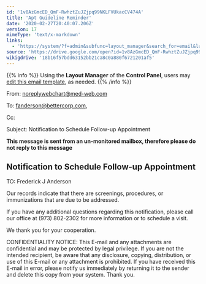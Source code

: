 ```yaml
---
id: '1v8AzGmcED_QmF-RwhztZuJZjpq99NKLFVUkacCV474A'
title: 'Apt Guideline Reminder'
date: '2020-02-27T20:40:07.206Z'
version: 17
mimeType: 'text/x-markdown'
links:
  - 'https://system/?f=admin&subfunc=layout_manager&search_for=email&layout_search=Go&lv_layout_manager_limit=0&opp=edit&doc_type=WCGUIDE&old_module=Email&old_name=Apt+Guideline+Reminder&active=0'
source: 'https://drive.google.com/open?id=1v8AzGmcED_QmF-RwhztZuJZjpq99NKLFVUkacCV474A'
wikigdrive: '18b16f57bdd63152bb21ca8c0a880f6721201af5'
---
```

{{% info %}}
Using the **Layout Manager** of the **Control Panel**, users may [edit this email template](https://system/?f=admin&subfunc=layout_manager&search_for=email&layout_search=Go&lv_layout_manager_limit=0&opp=edit&doc_type=WCGUIDE&old_module=Email&old_name=Apt+Guideline+Reminder&active=0), as needed.
{{% /info %}}

From: noreplywebchart@med-web.com

To: fanderson@bettercorp.com,

Cc:

Subject: Notification to Schedule Follow-up Appointment

****This message is sent from an un-monitored mailbox, therefore please do not reply to this message****

## Notification to Schedule Follow-up Appointment

TO: Frederick J Anderson

Our records indicate that there are screenings, procedures, or immunizations that are due to be addressed.

If you have any additional questions regarding this notification, please call our office at (973) 802-2302 for more information or to schedule a visit.

We thank you for your cooperation.

CONFIDENTIALITY NOTICE: This E-mail and any attachments are confidential and may be protected by legal privilege. If you are not the intended recipient, be aware that any disclosure, copying, distribution, or use of this E-mail or any attachment is prohibited. If you have received this E-mail in error, please notify us immediately by returning it to the sender and delete this copy from your system. Thank you.
